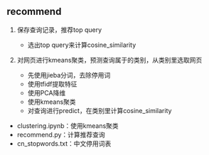 ## recommend

1. 保存查询记录，推荐top query
   - 选出top query来计算cosine_similarity
   
2. 对网页进行kmeans聚类，预测查询属于的类别，从类别里选取网页
   - 先使用jieba分词，去除停用词
   - 使用tfidf提取特征
   - 使用PCA降维
   - 使用kmeans聚类
   - 对查询进行predict，在类别里计算cosine_similarity

- clustering.ipynb：使用kmeans聚类
- recommend.py：计算推荐查询
- cn_stopwords.txt：中文停用词表